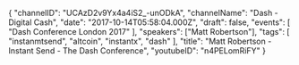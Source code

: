 {
    "channelID": "UCAzD2v9Yx4a4iS2_-unODkA",
    "channelName": "Dash - Digital Cash",
    "date": "2017-10-14T05:58:04.000Z",
    "draft": false,
    "events": [
        "Dash Conference London 2017"
    ],
    "speakers": ["Matt Robertson"],
    "tags": [
        "instanmtsend",
        "altcoin",
        "instantx",
        "dash"
    ],
    "title": "Matt Robertson - Instant Send - The Dash Conference",
    "youtubeID": "n4PELomRiFY"
}
